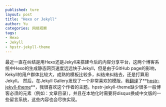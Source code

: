 ```yaml
---
published: ture
layout: post
title: "Hexo or Jekyll"
author: Yu
categories: 网络观察
tags:
- Hexo
- Jekyll
- hpstr-jekyll-theme
---
```


最近一直在纠结是用Hexo还是Jekyll来搭建今后的内容分享平台，这两个博客系统中Hexo的生成静态网页速度远远快于Jekyll，但是由于GitHub page的影响，Kekyll的用户群体比较大，成熟的模板比较多，纠结来纠结去，还是打算用Jekyll。
然后，在Jekyll Gallery发现了一个非常喜欢的模版，我[翻译](https://github.com/yulijia/hpstr-jekyll-theme/tree/zh-cn)了**[hpstr-jekyll-theme](https://github.com/mmistakes/hpstr-jekyll-theme)**，我很喜欢这个作者的主题。hpstr-jekyll-theme缺少很多一般博客必须的元素（例如：文章目录），并且在本地化时需要将disqus换成中文版的一些留言系统，这些内容也会尽快实现。
